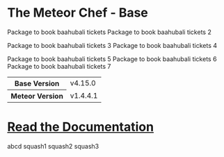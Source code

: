 
# The Meteor Chef - Base
Package to book baahubali tickets
Package to book baahubali tickets 2

Package to book baahubali tickets 3
Package to book baahubali tickets 4

Package to book baahubali tickets 5
Package to book baahubali tickets 6
Package to book baahubali tickets 7


<table>
  <tbody>
    <tr>
      <th>Base Version</th>
      <td>v4.15.0</td>
    </tr>
    <tr>
      <th>Meteor Version</th>
      <td>v1.4.4.1</td>
    </tr>
  </tbody>
</table>

[Read the Documentation](http://themeteorchef.com/base)
=======
abcd
squash1
squash2
squash3
